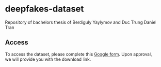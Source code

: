 # deepfakes-dataset
Repository of bachelors thesis of Berdiguly Yaylymov and Duc Trung Daniel Tran
## Access
To access the dataset, please complete this [Google form](https://forms.gle/Tz9ucjDW7MhmVKzM8). Upon approval, we will provide you with the download link.
